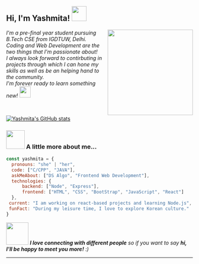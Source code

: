 <h2> Hi, I'm Yashmita! <img src="https://media.giphy.com/media/kBZ212yGzFaxgkSIKW/giphy.gif" width="40"></h2>
<img align='right' src="https://media.giphy.com/media/ieyl9zmCjO4b4t6qoY/giphy.gif" width="230">
<p><em>I'm a pre-final year student pursuing B.Tech CSE from IGDTUW, Delhi. <br> Coding and Web Development are the two things that I'm passionate about! <br>
  I always look forward to contirbuting in projects through which I can hone my skills as well as be an helping hand to the community.<br> I'm forever ready to learn something new!  <img src="https://media.giphy.com/media/l1J9wQIaj0He3bTSU/giphy.gif" width="30"> 
</em></p><br>


[![Yashmita's GitHub stats](https://github-readme-stats.vercel.app/api?username=yashmita)](https://github.com/yashmita/github-readme-stats)


### <img src="https://media.giphy.com/media/PTtGoz2GijZToMhh38/giphy.gif" width="50"> A little more about me...  

```javascript
const yashmita = {
  pronouns: "she" | "her",
  code: ["C/CPP", "JAVA"],
  askMeAbout: ["DS Algo", "Frontend Web Development"],
  technologies: {
      backend: ["Node", "Express"],
      frontend: ["HTML", "CSS", "BootStrap", "JavaScript", "React"]
  },
 current: "I am working on react-based projects and learning Node.js",
 funFact: "During my leisure time, I love to explore Korean culture."
}
```

<img src="https://media.giphy.com/media/LnQjpWaON8nhr21vNW/giphy.gif" width="60"> <em><b>I love connecting with different people</b> so if you want to say <b>hi, I'll be happy to meet you more!</b> :)</em>

---
